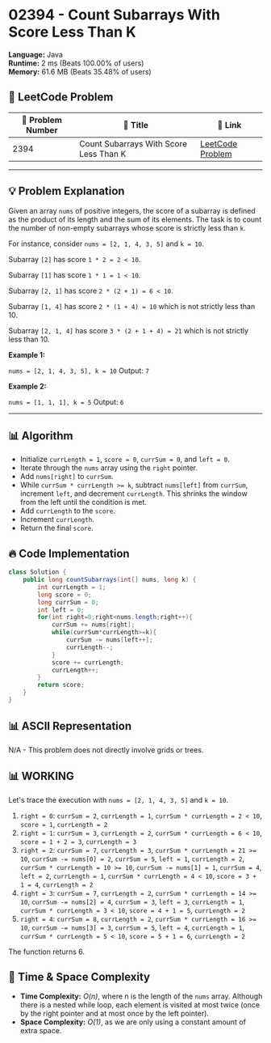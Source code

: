 # 02394 - Count Subarrays With Score Less Than K
    
**Language:** Java  
**Runtime:** 2 ms (Beats 100.00% of users)  
**Memory:** 61.6 MB (Beats 35.48% of users)  

## 📝 **LeetCode Problem**
| 🔢 Problem Number | 📌 Title | 🔗 Link |
|------------------|--------------------------|--------------------------|
| 2394 | Count Subarrays With Score Less Than K | [LeetCode Problem](https://leetcode.com/problems/count-subarrays-with-score-less-than-k/) |

---

## 💡 **Problem Explanation**

Given an array `nums` of positive integers, the score of a subarray is defined as the product of its length and the sum of its elements. The task is to count the number of non-empty subarrays whose score is strictly less than `k`.

For instance, consider `nums = [2, 1, 4, 3, 5]` and `k = 10`.

Subarray `[2]` has score `1 * 2 = 2 < 10`.

Subarray `[1]` has score `1 * 1 = 1 < 10`.

Subarray `[2, 1]` has score `2 * (2 + 1) = 6 < 10`.

Subarray `[1, 4]` has score `2 * (1 + 4) = 10` which is not strictly less than 10.

Subarray `[2, 1, 4]` has score `3 * (2 + 1 + 4) = 21` which is not strictly less than 10.

**Example 1:**

`nums = [2, 1, 4, 3, 5], k = 10`  Output: `7`

**Example 2:**

`nums = [1, 1, 1], k = 5` Output: `6`

---

## 📊 **Algorithm**

*   Initialize `currLength = 1`, `score = 0`, `currSum = 0`, and `left = 0`.
*   Iterate through the `nums` array using the `right` pointer.
*   Add `nums[right]` to `currSum`.
*   While `currSum * currLength >= k`, subtract `nums[left]` from `currSum`, increment `left`, and decrement `currLength`. This shrinks the window from the left until the condition is met.
*   Add `currLength` to the `score`.
*   Increment `currLength`.
*   Return the final `score`.

## 🔥 **Code Implementation**

```java
class Solution {
    public long countSubarrays(int[] nums, long k) {
        int currLength = 1;
        long score = 0;
        long currSum = 0;
        int left = 0;
        for(int right=0;right<nums.length;right++){
            currSum += nums[right];
            while(currSum*currLength>=k){
                currSum -= nums[left++];
                currLength--;
            }
            score += currLength;
            currLength++;
        }
        return score;
    }
}
```

## 📊 **ASCII Representation**

N/A - This problem does not directly involve grids or trees.

## 📊 **WORKING**

Let's trace the execution with `nums = [2, 1, 4, 3, 5]` and `k = 10`.

1.  `right = 0`: `currSum = 2`, `currLength = 1`, `currSum * currLength = 2 < 10`, `score = 1`, `currLength = 2`
2.  `right = 1`: `currSum = 3`, `currLength = 2`, `currSum * currLength = 6 < 10`, `score = 1 + 2 = 3`, `currLength = 3`
3.  `right = 2`: `currSum = 7`, `currLength = 3`, `currSum * currLength = 21 >= 10`, `currSum -= nums[0] = 2`, `currSum = 5`, `left = 1`, `currLength = 2`, `currSum * currLength = 10 >= 10`, `currSum -= nums[1] = 1`, `currSum = 4`, `left = 2`, `currLength = 1`, `currSum * currLength = 4 < 10`, `score = 3 + 1 = 4`, `currLength = 2`
4.  `right = 3`: `currSum = 7`, `currLength = 2`, `currSum * currLength = 14 >= 10`, `currSum -= nums[2] = 4`, `currSum = 3`, `left = 3`, `currLength = 1`, `currSum * currLength = 3 < 10`, `score = 4 + 1 = 5`, `currLength = 2`
5.  `right = 4`: `currSum = 8`, `currLength = 2`, `currSum * currLength = 16 >= 10`, `currSum -= nums[3] = 3`, `currSum = 5`, `left = 4`, `currLength = 1`, `currSum * currLength = 5 < 10`, `score = 5 + 1 = 6`, `currLength = 2`

The function returns 6.

## 🚀 **Time & Space Complexity**

*   **Time Complexity:** *O(n)*, where n is the length of the `nums` array.  Although there is a nested while loop, each element is visited at most twice (once by the right pointer and at most once by the left pointer).
*   **Space Complexity:** *O(1)*, as we are only using a constant amount of extra space.
    